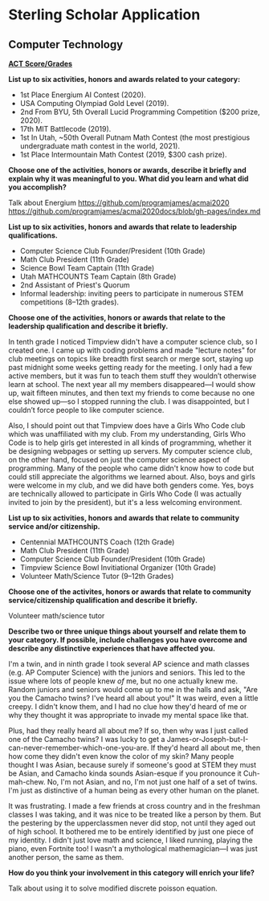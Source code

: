 # Sterling Scholar Application
## Computer Technology

**[ACT Score/Grades](./Transcript.md)**


**List up to six activities, honors and awards related to your category:**
- 1st Place Energium AI Contest (2020).
- USA Computing Olympiad Gold Level (2019).
- 2nd From BYU, 5th Overall Lucid Programming Competition ($200 prize, 2020).
- 17th MIT Battlecode (2019).
- 1st In Utah, ~50th Overall Putnam Math Contest (the most prestigious undergraduate math contest in the world, 2021).
- 1st Place Intermountain Math Contest (2019, $300 cash prize).

**Choose one of the activities, honors or awards, describe it briefly and explain why it was meaningful to you. What did you learn and what did you accomplish?**

Talk about Energium
https://github.com/programjames/acmai2020
https://github.com/programjames/acmai2020docs/blob/gh-pages/index.md

**List up to six activities, honors and awards that relate to leadership qualifications.**
- Computer Science Club Founder/President (10th Grade)
- Math Club President (11th Grade)
- Science Bowl Team Captain (11th Grade)
- Utah MATHCOUNTS Team Captain (8th Grade)
- 2nd Assistant of Priest's Quorum
- Informal leadership: inviting peers to participate in numerous STEM competitions (8–12th grades).

**Choose one of the activities, honors or awards that relate to the leadership qualification and describe it briefly.**

In tenth grade I noticed Timpview didn't have a computer science club, so I created one. I came up with coding problems and made "lecture notes" for club meetings on topics like breadth first search or merge sort, staying up past midnight some weeks getting ready for the meeting. I only had a few active members, but it was fun to teach them stuff they wouldn’t otherwise learn at school. The next year all my members disappeared—I would show up, wait fifteen minutes, and then text my friends to come because no one else showed up—so I stopped running the club. I was disappointed, but I couldn’t force people to like computer science.

Also, I should point out that Timpview does have a Girls Who Code club which was unaffiliated with my club. From my understanding, Girls Who Code is to help girls get interested in all kinds of programming, whether it be designing webpages or setting up servers. My computer science club, on the other hand, focused on just the computer science aspect of programming. Many of the people who came didn't know how to code but could still appreciate the algorithms we learned about. Also, boys and girls were welcome in my club, and we did have both genders come. Yes, boys are technically allowed to participate in Girls Who Code (I was actually invited to join by the president), but it's a less welcoming environment.

**List up to six activities, honors and awards that relate to community service and/or citizenship.**
- Centennial MATHCOUNTS Coach (12th Grade)
- Math Club President (11th Grade)
- Computer Science Club Founder/President (10th Grade)
- Timpview Science Bowl Invitiational Organizer (10th Grade)
- Volunteer Math/Science Tutor (9–12th Grades)

**Choose one of the activites, honors or awards that relate to community service/citizenship qualification and describe it briefly.**

Volunteer math/science tutor

**Describe two or three unique things about yourself and relate them to your category. If possible, include challenges you have overcome and describe any distinctive experiences that have affected you.**

I'm a twin, and in ninth grade I took several AP science and math classes (e.g. AP Computer Science) with the juniors and seniors. This led to the issue where lots of people knew *of* me, but no one actually knew me. Random juniors and seniors would come up to me in the halls and ask, "Are you the Camacho twins? I've heard all about you!" It was weird, even a little creepy. I didn't know them, and I had no clue how they'd heard of me or why they thought it was appropriate to invade my mental space like that.

Plus, had they really heard all about me? If so, then why was I just called one of the Camacho twins? I was lucky to get a James-or-Joseph-but-I-can-never-remember-which-one-you-are. If they'd heard all about me, then how come they didn't even know the color of my skin? Many people thought I was Asian, because surely if someone's good at STEM they must be Asian, and Camacho kinda sounds Asian-esque if you pronounce it Cuh-mah-chew. No, I'm not Asian, and no, I'm not just one half of a set of twins. I'm just as distinctive of a human being as every other human on the planet.

It was frustrating. I made a few friends at cross country and in the freshman classes I was taking, and it was nice to be treated like a person by them. But the pestering by the upperclassmen never did stop, not until they aged out of high school. It bothered me to be entirely identified by just one piece of my identity. I didn't just love math and science, I liked running, playing the piano, even Fortnite too! I wasn't a mythological mathemagician—I was just another person, the same as them.

**How do you think your involvement in this category will enrich your life?**


Talk about using it to solve modified discrete poisson equation.
